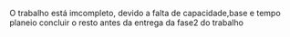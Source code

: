O trabalho está imcompleto, devido a falta de capacidade,base e tempo planeio concluir o resto antes da entrega da fase2 do trabalho
